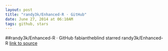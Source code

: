 ```yaml
---
layout: post
title: "randy3k/Enhanced-R · GitHub"
date: June 27, 2014 at 06:10AM
tags: github, stars
---
```

##randy3k/Enhanced-R · GitHub
fabiantheblind starred randy3k/Enhanced-R
[link to source](http://ift.tt/1iA5TAC) 
